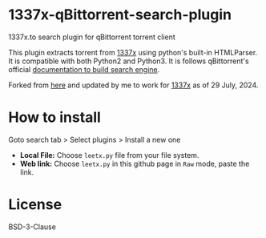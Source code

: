 # 1337x-qBittorrent-search-plugin
1337x.to search plugin for qBittorrent torrent client

This plugin extracts torrent from [1337x](https://1337x.to/) using python's built-in HTMLParser. It is compatible with both Python2 and Python3.
It is follows qBittorrent's official [documentation to build search engine](https://github.com/qbittorrent/qBittorrent/wiki/How-to-write-a-search-plugin).

Forked from [here](https://github.com/v1k45/1337x-qBittorrent-search-plugin) and updated by me to work for [1337x](https://1337x.to/) as of 29 July, 2024.

# How to install

Goto search tab > Select plugins > Install a new one

- **Local File:** Choose `leetx.py` file from your file system.
- **Web link:** Choose `leetx.py` in this github page in `Raw` mode, paste the link.

# License
BSD-3-Clause
